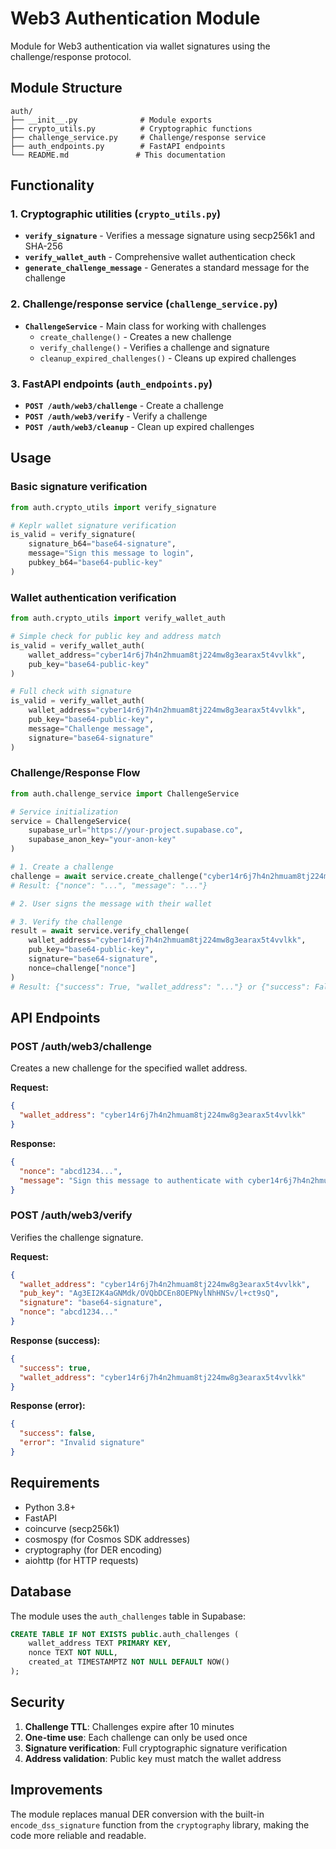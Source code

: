 # Web3 Authentication Module

Module for Web3 authentication via wallet signatures using the challenge/response protocol.

## Module Structure

```
auth/
├── __init__.py              # Module exports
├── crypto_utils.py          # Cryptographic functions
├── challenge_service.py     # Challenge/response service
├── auth_endpoints.py        # FastAPI endpoints
└── README.md               # This documentation
```

## Functionality

### 1. Cryptographic utilities (`crypto_utils.py`)

- **`verify_signature`** - Verifies a message signature using secp256k1 and SHA-256
- **`verify_wallet_auth`** - Comprehensive wallet authentication check
- **`generate_challenge_message`** - Generates a standard message for the challenge

### 2. Challenge/response service (`challenge_service.py`)

- **`ChallengeService`** - Main class for working with challenges
  - `create_challenge()` - Creates a new challenge
  - `verify_challenge()` - Verifies a challenge and signature
  - `cleanup_expired_challenges()` - Cleans up expired challenges

### 3. FastAPI endpoints (`auth_endpoints.py`)

- **`POST /auth/web3/challenge`** - Create a challenge
- **`POST /auth/web3/verify`** - Verify a challenge
- **`POST /auth/web3/cleanup`** - Clean up expired challenges

## Usage

### Basic signature verification

```python
from auth.crypto_utils import verify_signature

# Keplr wallet signature verification
is_valid = verify_signature(
    signature_b64="base64-signature",
    message="Sign this message to login",
    pubkey_b64="base64-public-key"
)
```

### Wallet authentication verification

```python
from auth.crypto_utils import verify_wallet_auth

# Simple check for public key and address match
is_valid = verify_wallet_auth(
    wallet_address="cyber14r6j7h4n2hmuam8tj224mw8g3earax5t4vvlkk",
    pub_key="base64-public-key"
)

# Full check with signature
is_valid = verify_wallet_auth(
    wallet_address="cyber14r6j7h4n2hmuam8tj224mw8g3earax5t4vvlkk",
    pub_key="base64-public-key",
    message="Challenge message",
    signature="base64-signature"
)
```

### Challenge/Response Flow

```python
from auth.challenge_service import ChallengeService

# Service initialization
service = ChallengeService(
    supabase_url="https://your-project.supabase.co",
    supabase_anon_key="your-anon-key"
)

# 1. Create a challenge
challenge = await service.create_challenge("cyber14r6j7h4n2hmuam8tj224mw8g3earax5t4vvlkk")
# Result: {"nonce": "...", "message": "..."}

# 2. User signs the message with their wallet

# 3. Verify the challenge
result = await service.verify_challenge(
    wallet_address="cyber14r6j7h4n2hmuam8tj224mw8g3earax5t4vvlkk",
    pub_key="base64-public-key",
    signature="base64-signature",
    nonce=challenge["nonce"]
)
# Result: {"success": True, "wallet_address": "..."} or {"success": False, "error": "..."}
```

## API Endpoints

### POST /auth/web3/challenge

Creates a new challenge for the specified wallet address.

**Request:**
```json
{
  "wallet_address": "cyber14r6j7h4n2hmuam8tj224mw8g3earax5t4vvlkk"
}
```

**Response:**
```json
{
  "nonce": "abcd1234...",
  "message": "Sign this message to authenticate with cyber14r6j7h4n2hmuam8tj224mw8g3earax5t4vvlkk.\nNonce: abcd1234..."
}
```

### POST /auth/web3/verify

Verifies the challenge signature.

**Request:**
```json
{
  "wallet_address": "cyber14r6j7h4n2hmuam8tj224mw8g3earax5t4vvlkk",
  "pub_key": "Ag3EI2K4aGNMdk/OVQbDCEn8OEPNylNhHNSv/l+ct9sQ",
  "signature": "base64-signature",
  "nonce": "abcd1234..."
}
```

**Response (success):**
```json
{
  "success": true,
  "wallet_address": "cyber14r6j7h4n2hmuam8tj224mw8g3earax5t4vvlkk"
}
```

**Response (error):**
```json
{
  "success": false,
  "error": "Invalid signature"
}
```

## Requirements

- Python 3.8+
- FastAPI
- coincurve (secp256k1)
- cosmospy (for Cosmos SDK addresses)
- cryptography (for DER encoding)
- aiohttp (for HTTP requests)

## Database

The module uses the `auth_challenges` table in Supabase:

```sql
CREATE TABLE IF NOT EXISTS public.auth_challenges (
    wallet_address TEXT PRIMARY KEY,
    nonce TEXT NOT NULL,
    created_at TIMESTAMPTZ NOT NULL DEFAULT NOW()
);
```

## Security

1. **Challenge TTL**: Challenges expire after 10 minutes
2. **One-time use**: Each challenge can only be used once
3. **Signature verification**: Full cryptographic signature verification
4. **Address validation**: Public key must match the wallet address

## Improvements

The module replaces manual DER conversion with the built-in `encode_dss_signature` function from the `cryptography` library, making the code more reliable and readable.
